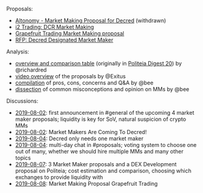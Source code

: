 Proposals:

* [Altonomy - Market Making Proposal for Decred](https://proposals.decred.org/proposals/772d083fef79fa2e443d8424b353deadc3af69c8d8764e473cb200f98f356c60) (withdrawn)
* [i2 Trading: DCR Market Making](https://proposals.decred.org/proposals/2eb7ddb29f151691ba14ac8c54d53f6692c1f5e8fe06244edf7d3c33fb440bd9)
* [Grapefruit Trading Market Making proposal](https://proposals.decred.org/proposals/4becbe00bd5ae93312426a8cf5eeef78050f5b8b8430b45f3ea54ca89213f82b)
* [RFP: Decred Designated Market Maker](https://proposals.decred.org/proposals/30822c16533890abc6e243eb6d12264b207c3923c14af42cd9b883e71c7003cd)

Analysis:

* [overview and comparison table](comparison.md) (originally in [Politeia Digest 20](https://github.com/RichardRed0x/politeia-digest/blob/master/issue-020.md)) by @richardred
* [video overview](https://www.youtube.com/watch?v=BKSMA-eanoY) of the proposals by @Exitus
* [compilation](arguments.md) of pros, cons, concerns and Q&A by @bee
* [dissection](https://github.com/xaur/writings/blob/master/20190822-dissection-market-makers-for-decred.md) of common misconceptions and opinion on MMs by @bee

Discussions:

* [2019-08-02](https://matrix.to/#/!MgQoetFiyjrHAywokv:decred.org/$15647776675370wAjSd:decred.org): first announcement in #general of the upcoming 4 market maker proposals; liquidity is key for SoV, natural suspicion of crypto MMs
* [2019-08-02](https://www.reddit.com/r/decred/comments/cl9pgt/market_makers_are_coming_to_decred/): Market Makers Are Coming To Decred!
* [2019-08-04](https://www.reddit.com/r/decred/comments/cm2uw1/decred_only_needs_one_market_maker/): Decred only needs one market maker
* [2019-08-04](https://matrix.to/#/!MIGqWXfLFBwhipPKYL:decred.org/$15649350976189WUFZL:decred.org): multi-day chat in #proposals; voting system to choose one out of many, whether we should hire multiple MMs and many other topics
* [2019-08-07](https://www.reddit.com/r/decred/comments/cnci6k/3_market_maker_proposals_and_a_dex_development/): 3 Market Maker proposals and a DEX Development proposal on Politeia; cost estimation and comparison, choosing which exchanges to provide liquidity with
* [2019-08-08](https://www.reddit.com/r/decred/comments/cnmc0o/market_making_proposal_grapefruit_trading/): Market Making Proposal Grapefruit Trading
